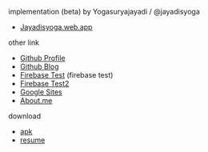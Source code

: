 implementation (beta) by Yogasuryajayadi / @jayadisyoga
* [Jayadisyoga.web.app](https://jayadisyoga.web.app)

other link
* [Github Profile](https://github.com/jayadisyoga)
* [Github Blog](https://jayadisyoga.github.io/blogit)
* [Firebase Test](https://yogasuryaja.web.app) (firebase test)
* [Firebase Test2](https:///yogasuryajayadi.web.app)
* [Google Sites](https://sites.google.com/view/ysj)
* [About.me](https://about.me/ysj)

download
* [apk](https://raw.githubusercontent.com/jayadisyoga/jayadisyoga.github.io/master/asset/ysj.apk)
* [resume](https://raw.githubusercontent.com/jayadisyoga/jayadisyoga.github.io/master/asset/Yogasuryajayadi-%5Bv.4.5%5D.pdf)

